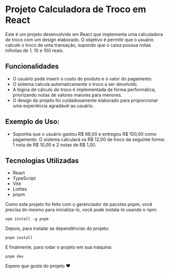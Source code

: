 # Projeto Calculadora de Troco em React
Este é um projeto desenvolvido em React que implementa uma calculadora de troco com um design elaborado. O objetivo é permitir que o usuário calcule o troco de uma transação, supondo que o caixa possua notas infinitas de 1, 10 e 100 reais.

## Funcionalidades
- O usuário pode inserir o custo do produto e o valor do pagamento.
- O sistema calcula automaticamente o troco a ser devolvido.
- A lógica de cálculo do troco é implementada de forma performática, priorizando notas de valores maiores para menores.
- O design do projeto foi cuidadosamente elaborado para proporcionar uma experiência agradável ao usuário.

## Exemplo de Uso:

- Suponha que o usuário gastou R$ 88,00 e entregou R$ 100,00 como pagamento. O sistema calculará os R$ 12,00 de troco da seguinte forma: 1 nota de R$ 10,00 e 2 notas de R$ 1,00.

## Tecnologias Utilizadas
- React
- TypeScript
- Vite
- Lotties
- pnpm

Como este projeto foi feito com o gerenciador de pacotes pnpm, você precisa do mesmo para inicializa-lo, você pode instala-lo usando o npm:
```
npm install -g pnpm
```

Depois, para instalar as dependências do projeto:
```
pnpm install
```

E finalmente, para rodar o projeto em sua máquina:
```
pnpm dev
```

Espero que goste do projeto ❤️







